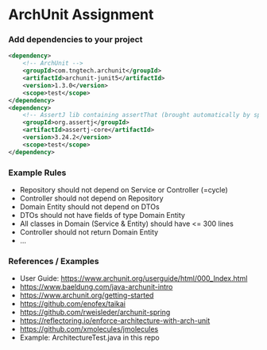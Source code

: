 # ArchUnit Assignment

### Add dependencies to your project
```xml
<dependency>
    <!-- ArchUnit -->
    <groupId>com.tngtech.archunit</groupId>
    <artifactId>archunit-junit5</artifactId>
    <version>1.3.0</version>
    <scope>test</scope>
</dependency>
<dependency>
    <!-- AssertJ lib containing assertThat (brought automatically by spring-test) -->
    <groupId>org.assertj</groupId>
    <artifactId>assertj-core</artifactId>
    <version>3.24.2</version>
    <scope>test</scope>
</dependency>
```

### Example Rules
- Repository should not depend on Service or Controller (=cycle)
- Controller should not depend on Repository
- Domain Entity should not depend on DTOs
- DTOs should not have fields of type Domain Entity
- All classes in Domain (Service & Entity) should have <= 300 lines
- Controller should not return Domain Entity
- ...

### References / Examples
- User Guide: https://www.archunit.org/userguide/html/000_Index.html
- https://www.baeldung.com/java-archunit-intro 
- https://www.archunit.org/getting-started 
- https://github.com/enofex/taikai 
- https://github.com/rweisleder/archunit-spring
- https://reflectoring.io/enforce-architecture-with-arch-unit 
- https://github.com/xmolecules/jmolecules 
- Example: ArchitectureTest.java in this repo
